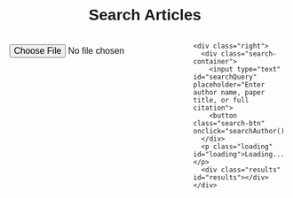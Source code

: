 <html lang="en">
<head>
  <meta charset="UTF-8">
  <meta name="viewport" content="width=device-width, initial-scale=1.0">
  <title>Author and Article Search Tool</title>
  <style>
    body {
      font-family: Arial, sans-serif;
      margin: 20px;
    }
    .container {
      display: flex;
    }
    .left {
      flex: 2;
      padding-right: 20px;
    }
    .right {
      flex: 1;
      padding-left: 20px;
      border-left: 2px solid #ccc;
    }
    .search-container {
      margin-bottom: 20px;
    }
    .results {
      margin-top: 20px;
    }
    .result-item {
      border: 1px solid #ccc;
      padding: 15px;
      margin-bottom: 15px;
      border-radius: 5px;
    }
    .fetch-btn, .pdf-btn {
      background-color: #4CAF50;
      color: white;
      border: none;
      padding: 8px 15px;
      cursor: pointer;
      border-radius: 5px;
      margin-right: 5px;
    }
    .pdf-btn {
      background-color: #FF5722;
    }
    iframe {
      width: 100%;
      height: 600px;
      border: none;
      margin-top: 20px;
    }
    .loading {
      display: none;
      margin-top: 10px;
      font-size: 18px;
      color: #888;
    }
    h1 {
      text-align: center;
    }
    input[type="text"] {
      width: 70%;
      padding: 8px;
      font-size: 16px;
      border-radius: 4px;
      border: 1px solid #ccc;
    }
    button {
      padding: 10px;
      font-size: 16px;
      cursor: pointer;
    }
    input[type="file"] {
      padding: 8px;
      font-size: 16px;
      margin-top: 10px;
    }
    button.search-btn {
      background-color: #4CAF50;
      color: white;
      border: none;
      padding: 10px 20px;
      font-size: 16px;
      border-radius: 5px;
    }
  </style>
</head>
<body>
  <h1>Search Articles</h1>

  <div class="container">
    <div class="left">
      <input type="file" id="fileInput" accept=".pdf, .doc, .docx" onchange="loadFile(event)">
      <iframe id="documentViewer" title="PDF/Word Viewer"></iframe>
    </div>

    <div class="right">
      <div class="search-container">
        <input type="text" id="searchQuery" placeholder="Enter author name, paper title, or full citation">
        <button class="search-btn" onclick="searchAuthor()">Search</button>
      </div>
      <p class="loading" id="loading">Loading...</p>
      <div class="results" id="results"></div>
    </div>
  </div>

  <script>
    // Function to search for author details using OpenAlex API and arXiv API via PHP
    function searchAuthor() {
      const query = document.getElementById('searchQuery').value;
      if (!query) {
        alert('Please enter a search query');
        return;
      }

      // Show loading indicator
      document.getElementById('loading').style.display = 'block';

      // Clean the query
      const sanitizedQuery = query.replace(/[.,]/g, '').split(' ').join('+');

      // Fetch author details from OpenAlex API
      const openAlexUrl = `https://api.openalex.org/works?filter=title.search:${encodeURIComponent(sanitizedQuery)}&per-page=5`;

      fetch(openAlexUrl)
        .then(response => response.json())
        .then(data => {
          document.getElementById('loading').style.display = 'none';

          const resultsContainer = document.getElementById('results');
          resultsContainer.innerHTML = '';

          // Check if OpenAlex has results
          if (data.results && data.results.length > 0) {
            data.results.forEach(work => {
              const title = work.title;
              const authors = work.authorships;
              const arxivId = work.arxiv_id || null;
              const doi = work.doi || null;

              let authorList = '';
              authors.forEach(author => {
                const name = author.author.display_name || '';
                const affiliation = author.raw_affiliation_string || '';
                const email = author.author.email || '';
                authorList += `<div>${name} ${affiliation ? ' - ' + affiliation : ''} ${email ? '<br>' + email : ''}</div><br>`;
              });

              let arxivLink = '';
              let pdfLink = '';
              let doiLink = '';

              if (arxivId) {
                arxivLink = `<a href="https://arxiv.org/abs/${arxivId}" target="_blank" class="fetch-btn">View on arXiv</a>`;
                pdfLink = `<a href="https://arxiv.org/pdf/${arxivId}" target="_blank" class="pdf-btn">Download PDF</a>`;
              }
              if (doi) {
                doiLink = `<a href="https://doi.org/${doi}" target="_blank" class="fetch-btn">DOI Link</a>`;
              }

              const resultItem = `
                <div class="result-item">
                  <h3>${title}</h3>
                  ${authorList}
                  ${arxivLink}
                  ${pdfLink}
                  ${doiLink}
                </div>
              `;
              resultsContainer.innerHTML += resultItem;
            });
          } else {
            resultsContainer.innerHTML = `<p>No results found in OpenAlex.</p>`;
          }
        })
        .catch(error => {
          console.error('Error fetching OpenAlex data:', error);
          alert('An error occurred while fetching data from OpenAlex.');
          document.getElementById('loading').style.display = 'none';
        });

      // Fetch articles from arXiv API via PHP
      const arxivApiUrl = `arxiv.php?query=${encodeURIComponent(sanitizedQuery)}`;

      fetch(arxivApiUrl)
        .then(response => response.text())
        .then(data => {
          const parser = new DOMParser();
          const xmlDoc = parser.parseFromString(data, "application/xml");
          const entries = xmlDoc.getElementsByTagName("entry");

          if (entries.length > 0) {
            const entry = entries[0];
            const title = entry.getElementsByTagName("title")[0].textContent;
            const pdfLink = entry.getElementsByTagName("id")[0].textContent.replace('/abs/', '/pdf/') + '.pdf';

            const resultItem = `
              <div class="result-item">
                <h3>${title}</h3>
                <a href="${pdfLink}" target="_blank" class="pdf-btn">Download PDF from arXiv</a>
              </div>
            `;
            document.getElementById('results').innerHTML += resultItem;
          }
        })
        .catch(error => {
          console.error('Error fetching arXiv data:', error);
          alert('An error occurred while fetching data from arXiv.');
        });
    }

    function searchOnGoogleScholar(query) {
      const scholarUrl = `https://scholar.google.com/scholar?q=${encodeURIComponent(query)}`;
      window.open(scholarUrl, '_blank');
    }

    // Function to load PDF or Word file in the iframe (Google Docs/OneDrive for Word files)
    function loadFile(event) {
      const file = event.target.files[0];
      const viewer = document.getElementById('documentViewer');

      if (file) {
        const fileURL = URL.createObjectURL(file);
        const fileType = file.type;

        if (fileType === 'application/pdf') {
          viewer.src = fileURL + '#view=fit&page=last';
        } else if (fileType === 'application/msword' || fileType === 'application/vnd.openxmlformats-officedocument.wordprocessingml.document') {
          // Option 1: Google Docs Viewer (only for public URLs)
          // viewer.src = `https://docs.google.com/viewer?url=${encodeURIComponent(fileURL)}&embedded=true`;

          // Option 2: Alert for Word files suggesting upload to OneDrive or Google Drive
          alert('For Word files, please upload them to a cloud service (like Google Drive or OneDrive) for viewing.');
          
          // Option 3: Embed OneDrive document (example URL, adjust accordingly)
          // viewer.src = "https://onedrive.live.com/embed?cid=YOURCID&resid=YOURRESID&authkey=YOURAUTHKEY&em=2";
        } else {
          alert('Please upload a valid PDF, DOC, or DOCX document.');
        }
      }
    }
  </script>
</body>
</html>
